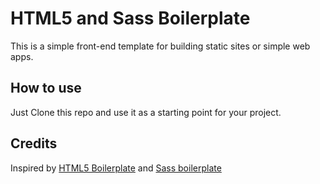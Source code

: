 # HTML5 and Sass Boilerplate

This is a simple front-end template for building static sites or simple web apps.

## How to use

Just Clone this repo and use it as a starting point for your project.

## Credits

Inspired by [HTML5 Boilerplate](https://html5boilerplate.com/) and  [Sass boilerplate](https://github.com/KittyGiraudel/sass-boilerplate)
